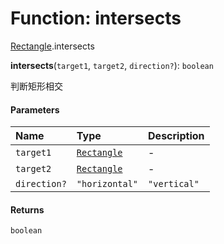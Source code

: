 # Function: intersects

[Rectangle](/auto-docs/fixed-layout-editor/modules/Rectangle.md).intersects

**intersects**(`target1`, `target2`, `direction?`): `boolean`

判断矩形相交

#### Parameters

| Name | Type | Description |
| :------ | :------ | :------ |
| `target1` | [`Rectangle`](/auto-docs/fixed-layout-editor/classes/Rectangle-1.md) | - |
| `target2` | [`Rectangle`](/auto-docs/fixed-layout-editor/classes/Rectangle-1.md) | - |
| `direction?` | `"horizontal"` | `"vertical"` | 判断单一方向 |

#### Returns

`boolean`
